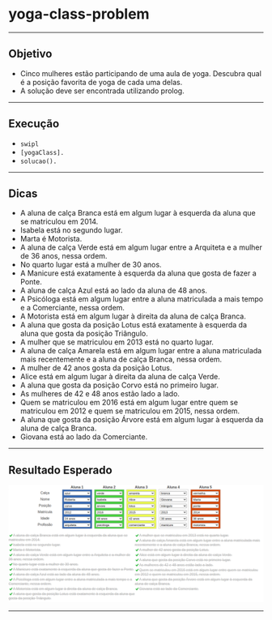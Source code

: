 # yoga-class-problem

---
## Objetivo

- Cinco mulheres estão participando de uma aula de yoga. Descubra qual é a posição favorita de yoga de cada uma delas.
- A solução deve ser encontrada utilizando prolog.

---
## Execução

- `swipl`
- `[yogaClass].`
- `solucao().`

---
## Dicas

- A aluna de calça Branca está em algum lugar à esquerda da aluna que se matriculou em 2014.
- Isabela está no segundo lugar.
- Marta é Motorista.
- A aluna de calça Verde está em algum lugar entre a Arquiteta e a mulher de 36 anos, nessa ordem.
- No quarto lugar está a mulher de 30 anos.
- A Manicure está exatamente à esquerda da aluna que gosta de fazer a Ponte.
- A aluna de calça Azul está ao lado da aluna de 48 anos.
- A Psicóloga está em algum lugar entre a aluna matriculada a mais tempo e a Comerciante, nessa ordem.
- A Motorista está em algum lugar à direita da aluna de calça Branca.
- A aluna que gosta da posição Lotus está exatamente à esquerda da aluna que gosta da posição Triângulo.
- A mulher que se matriculou em 2013 está no quarto lugar.
- A aluna de calça Amarela está em algum lugar entre a aluna matriculada mais recentemente e a aluna de calça Branca, nessa ordem.
- A mulher de 42 anos gosta da posição Lotus.
- Alice está em algum lugar à direita da aluna de calça Verde.
- A aluna que gosta da posição Corvo está no primeiro lugar.
- As mulheres de 42 e 48 anos estão lado a lado.
- Quem se matriculou em 2016 está em algum lugar entre quem se matriculou em 2012 e quem se matriculou em 2015, nessa ordem.
- A aluna que gosta da posição Árvore está em algum lugar à esquerda da aluna de calça Branca.
- Giovana está ao lado da Comerciante.
---
## Resultado Esperado

![img.png](img.png)

---